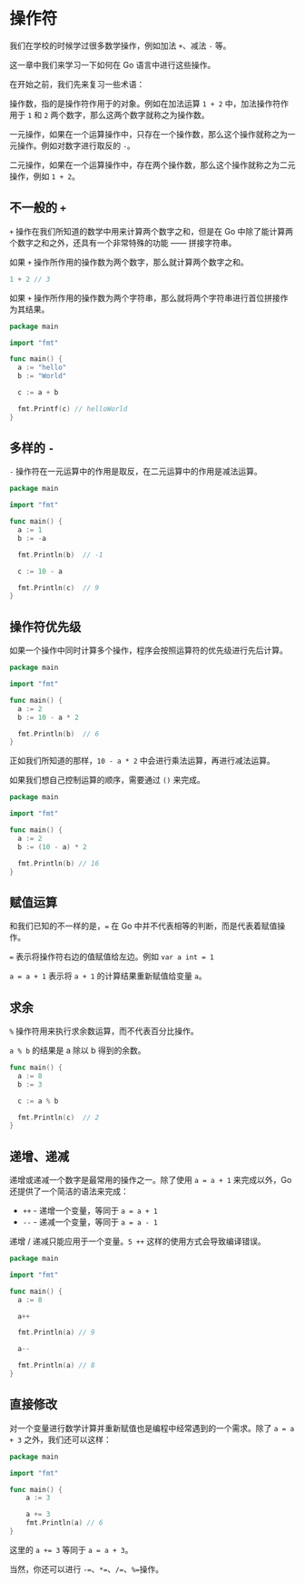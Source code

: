 # 操作符

我们在学校的时候学过很多数学操作，例如加法 `+`、减法 `-` 等。

这一章中我们来学习一下如何在 Go 语言中进行这些操作。

在开始之前，我们先来复习一些术语：

操作数，指的是操作符作用于的对象。例如在加法运算 `1 + 2` 中，加法操作符作用于 `1` 和 `2` 两个数字，那么这两个数字就称之为操作数。

一元操作，如果在一个运算操作中，只存在一个操作数，那么这个操作就称之为一元操作。例如对数字进行取反的 `-`。

二元操作，如果在一个运算操作中，存在两个操作数，那么这个操作就称之为二元操作，例如 `1 + 2`。

## 不一般的 `+`

`+` 操作在我们所知道的数学中用来计算两个数字之和，但是在 Go 中除了能计算两个数字之和之外，还具有一个非常特殊的功能 —— 拼接字符串。

如果 `+` 操作所作用的操作数为两个数字，那么就计算两个数字之和。

```go
1 + 2 // 3
```

如果 `+` 操作所作用的操作数为两个字符串，那么就将两个字符串进行首位拼接作为其结果。

```go
package main

import "fmt"

func main() {
  a := "hello"
  b := "World"

  c := a + b

  fmt.Printf(c) // helloWorld
}
```

## 多样的 `-`

`-` 操作符在一元运算中的作用是取反，在二元运算中的作用是减法运算。

```go
package main

import "fmt"

func main() {
  a := 1
  b := -a

  fmt.Println(b)  // -1

  c := 10 - a

  fmt.Println(c)  // 9
}
```

## 操作符优先级

如果一个操作中同时计算多个操作，程序会按照运算符的优先级进行先后计算。

```go
package main

import "fmt"

func main() {
  a := 2
  b := 10 - a * 2

  fmt.Println(b)  // 6
}
```

正如我们所知道的那样，`10 - a * 2` 中会进行乘法运算，再进行减法运算。

如果我们想自己控制运算的顺序，需要通过 `()` 来完成。

```go
package main

import "fmt"

func main() {
  a := 2
  b := (10 - a) * 2

  fmt.Println(b) // 16
}
```

## 赋值运算

和我们已知的不一样的是，`=` 在 Go 中并不代表相等的判断，而是代表着赋值操作。

`=` 表示将操作符右边的值赋值给左边。例如 `var a int = 1`

`a = a + 1` 表示将 `a + 1` 的计算结果重新赋值给变量 `a`。

## 求余

`%` 操作符用来执行求余数运算，而不代表百分比操作。

`a % b` 的结果是 a 除以 b 得到的余数。

```go
func main() {
  a := 8
  b := 3

  c := a % b

  fmt.Println(c)  // 2
}
```

## 递增、递减

递增或递减一个数字是最常用的操作之一。除了使用 `a = a + 1` 来完成以外，Go 还提供了一个简洁的语法来完成：

- `++` - 递增一个变量，等同于 `a = a + 1`
- `--` - 递减一个变量，等同于 `a = a - 1`

递增 / 递减只能应用于一个变量。`5 ++` 这样的使用方式会导致编译错误。

```go
package main

import "fmt"

func main() {
  a := 8

  a++

  fmt.Println(a) // 9

  a--

  fmt.Println(a) // 8
}
```

## 直接修改

对一个变量进行数学计算并重新赋值也是编程中经常遇到的一个需求。除了 `a = a + 3` 之外，我们还可以这样：

```go
package main

import "fmt"

func main() {
	a := 3

	a += 3
	fmt.Println(a) // 6
}
```

这里的 `a += 3` 等同于 `a = a + 3`。

当然，你还可以进行 `-=`、`*=`、`/=`、`%=`操作。

